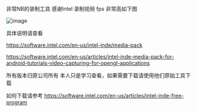 非常NB的录制工具 感谢Intel
录制视频 fps 非常高如下图

![image](https://raw.githubusercontent.com/hai046/Media-Pack/master/8E4C825D7DA17B740515F63C4931F7AB.jpg)


具体说明请查看  


https://software.intel.com/en-us/intel-inde/media-pack

https://software.intel.com/en-us/articles/intel-inde-media-pack-for-android-tutorials-video-capturing-for-opengl-applications


所有版本归原公司所有 本人只是学习查看，如果需要下载请使用他们原始工具下载 

如何下载请参考 https://software.intel.com/en-us/articles/intel-inde-free-program

